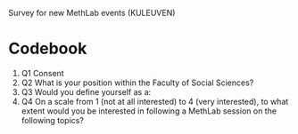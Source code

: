 Survey for new MethLab events (KULEUVEN)

# Codebook

1. Q1 Consent 
2. Q2 What is your position within the Faculty of Social Sciences?
3. Q3 Would you define yourself as a:
4. Q4 On a scale from 1 (not at all interested) to 4 (very interested), to what extent would you be interested in following a MethLab session on the following topics?